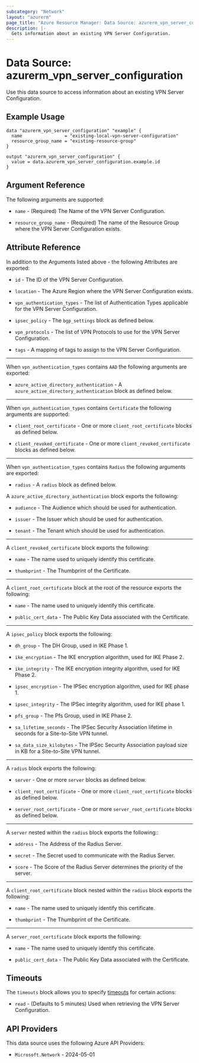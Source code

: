 ```yaml
---
subcategory: "Network"
layout: "azurerm"
page_title: "Azure Resource Manager: Data Source: azurerm_vpn_server_configuration"
description: |-
  Gets information about an existing VPN Server Configuration.
---
```


# Data Source: azurerm_vpn_server_configuration

Use this data source to access information about an existing VPN Server Configuration.

## Example Usage

```hcl
data "azurerm_vpn_server_configuration" "example" {
  name                = "existing-local-vpn-server-configuration"
  resource_group_name = "existing-resource-group"
}

output "azurerm_vpn_server_configuration" {
  value = data.azurerm_vpn_server_configuration.example.id
}
```

## Argument Reference

The following arguments are supported:

* `name` - (Required) The Name of the VPN Server Configuration.

* `resource_group_name` - (Required) The name of the Resource Group where the VPN Server Configuration exists.

## Attribute Reference

In addition to the Arguments listed above - the following Attributes are exported:

* `id` - The ID of the VPN Server Configuration.

* `location` - The Azure Region where the VPN Server Configuration exists.

* `vpn_authentication_types` -  The list of Authentication Types applicable for the VPN Server Configuration.

* `ipsec_policy` - The `bgp_settings` block as defined below.

* `vpn_protocols` -  The list of VPN Protocols to use for the VPN Server Configuration.

* `tags` - A mapping of tags to assign to the VPN Server Configuration.

---

When `vpn_authentication_types` contains `AAD` the following arguments are exported:

* `azure_active_directory_authentication` - A `azure_active_directory_authentication` block as defined below.

---

When `vpn_authentication_types` contains `Certificate` the following arguments are supported:

* `client_root_certificate` - One or more `client_root_certificate` blocks as defined below.

* `client_revoked_certificate` - One or more `client_revoked_certificate` blocks as defined below.

---

When `vpn_authentication_types` contains `Radius` the following arguments are exported:

* `radius` - A `radius` block as defined below.

A `azure_active_directory_authentication` block exports the following:

* `audience` - The Audience which should be used for authentication.

* `issuer` - The Issuer which should be used for authentication.

* `tenant` - The Tenant which should be used for authentication.

---

A `client_revoked_certificate` block exports the following:

* `name` - The name used to uniquely identify this certificate.

* `thumbprint` - The Thumbprint of the Certificate.

---

A `client_root_certificate` block at the root of the resource exports the following:

* `name` - The name used to uniquely identify this certificate.

* `public_cert_data` - The Public Key Data associated with the Certificate.

---

A `ipsec_policy` block exports the following:

* `dh_group` - The DH Group, used in IKE Phase 1.

* `ike_encryption` - The IKE encryption algorithm, used for IKE Phase 2.

* `ike_integrity` - The IKE encryption integrity algorithm, used for IKE Phase 2.

* `ipsec_encryption` - The IPSec encryption algorithm, used for IKE phase 1.

* `ipsec_integrity` - The IPSec integrity algorithm, used for IKE phase 1.

* `pfs_group` - The Pfs Group, used in IKE Phase 2.

* `sa_lifetime_seconds` - The IPSec Security Association lifetime in seconds for a Site-to-Site VPN tunnel.

* `sa_data_size_kilobytes` - The IPSec Security Association payload size in KB for a Site-to-Site VPN tunnel.

---

A `radius` block exports the following:

* `server` - One or more `server` blocks as defined below.

* `client_root_certificate` - One or more `client_root_certificate` blocks as defined below.

* `server_root_certificate` - One or more `server_root_certificate` blocks as defined below.

---

A `server` nested within the `radius` block exports the following::

* `address` - The Address of the Radius Server.

* `secret` - The Secret used to communicate with the Radius Server.

* `score` - The Score of the Radius Server determines the priority of the server.

---

A `client_root_certificate` block nested within the `radius` block exports the following:

* `name` - The name used to uniquely identify this certificate.

* `thumbprint` - The Thumbprint of the Certificate.

---

A `server_root_certificate` block exports the following:

* `name` - The name used to uniquely identify this certificate.

* `public_cert_data` - The Public Key Data associated with the Certificate.

## Timeouts

The `timeouts` block allows you to specify [timeouts](https://developer.hashicorp.com/terraform/language/resources/configure#define-operation-timeouts) for certain actions:

* `read` - (Defaults to 5 minutes) Used when retrieving the VPN Server Configuration.

## API Providers
<!-- This section is generated, changes will be overwritten -->
This data source uses the following Azure API Providers:

* `Microsoft.Network` - 2024-05-01
